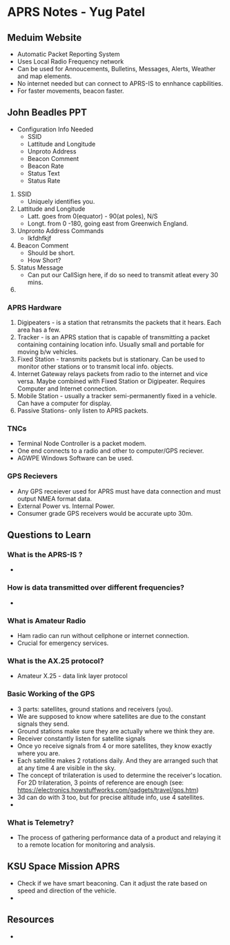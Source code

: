 # APRS Notes - Yug Patel

## Meduim Website
 - Automatic Packet Reporting System
 - Uses Local Radio Frequency network
 - Can be used for Annoucements, Bulletins, Messages, Alerts, Weather and map elements.
 - No internet needed but can connect to APRS-IS to ennhance capbilities.
- For faster movements, beacon faster.

## John Beadles PPT
- Configuration Info Needed
    - SSID
    - Lattitude and Longitude
    - Unproto Address
    - Beacon Comment
    - Beacon Rate
    - Status Text
    - Status Rate
1. SSID
    - Uniquely identifies you.
2. Lattitude and Longitude
    - Latt. goes from 0(equator) - 90(at poles), N/S
    - Longt. from 0 -180, going east from Greenwich England.
3. Unpronto Address Commands
    - lkfdhfkjf
4. Beacon Comment
    - Should be short.
    - How Short?
5. Status Message
    - Can put our CallSign here, if do so need to transmit atleat every 30 mins.
6.

### APRS Hardware
1. Digipeaters - is a station that retransmits the packets that it hears. Each area has a few.
2. Tracker - is an APRS station that is capable of transmitting a packet containing containing location info. Usually small and portable for moving b/w vehicles.
3. Fixed Station - transmits packets but is stationary.  Can be used to monitor other stations or to transmit local info. objects.
4. Internet Gateway relays packets from radio to the internet and vice versa. Maybe combined with Fixed Station or Digipeater. Requires Computer and Internet connection.
5. Mobile Station - usually a tracker semi-permanently fixed in a vehicle. Can have a computer for display.
6. Passive Stations- only listen to APRS packets.

### TNCs 
- Terminal Node Controller is a packet modem.
- One end connects to a radio and other to computer/GPS reciever.
- AGWPE Windows Software can be used.

### GPS Recievers
- Any GPS receiever used for APRS must have data connection and must output NMEA format data.
- External Power vs. Internal Power.
- Consumer grade GPS receivers would be accurate upto 30m.

## Questions to Learn
### What is the APRS-IS ?
- 

### How is data transmitted over different frequencies?
- 

### What is Amateur Radio
- Ham radio can run without cellphone or internet connection.
- Crucial for emergency services.

### What is the AX.25 protocol?
- Amateur X.25 - data link layer protocol

### Basic Working of the GPS
- 3 parts: satellites, ground stations and receivers (you).
-  We are supposed to know where satellites are due to the constant signals they send.
- Ground stations make sure they are actually where we think they are.
- Receiver constantly listen for satellite signals
- Once yo receive signals from 4 or more satellites, they know exactly where you are.
- Each satellite makes 2 rotations daily. And they are arranged such that at any time 4 are visible in the sky.
- The concept of trilateration is used to determine the receiver's location. For 2D trilateration, 3 points of reference are enough (see: https://electronics.howstuffworks.com/gadgets/travel/gps.htm)
- 3d can do with 3 too, but for precise altitude info, use 4 satellites.
- 
### What is Telemetry?
- The process of gathering performance data of a product and relaying it to a remote location for monitoring and analysis.


## KSU Space Mission APRS
- Check if we have smart beaconing. Can it adjust the rate based on speed and direction of the vehicle. 
- 
## Resources
- 